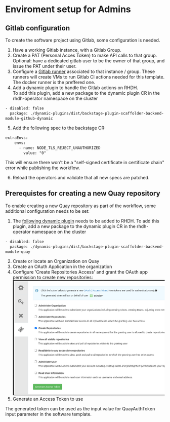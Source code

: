 # Enviroment setup for Admins

## Gitlab configuration

To create the software project using Gitlab, some configuration is needed.

1. Have a working Gitlab instance, with a Gitlab Group. 
2. Create a PAT (Personal Acces Token) to make API calls to that group. Optional: have a dedicated gitlab user to be the owner of that group, and issue the PAT under their user.
3. Configure a [Gitlab runner](https://docs.gitlab.com/runner/) associated to that instance / group. These runners will create VMs to run Gitlab CI actions needed for this template. The docker runner is the preffered one.
4. Add a dynamic plugin to handle the Gitlab actions on RHDH.  
To add this plugin, add a new package to the dynamic plugin CR in the rhdh-operator namespace on the cluster
```
- disabled: false
  package: ./dynamic-plugins/dist/backstage-plugin-scaffolder-backend-module-github-dynamic
```
5. Add the following spec to the backstage CR:
```
extraEnvs:
    envs:
      - name: NODE_TLS_REJECT_UNAUTHORIZED
        value: "0"
```

This will ensure there won't be a "self-signed certificate in certificate chain" error while publishing the workflow. 

6. Reload the operators and validate that all new specs are patched. 

## Prerequistes for creating a new Quay repository 

To enable creating a new Quay repository as part of the workflow, some additional configuration needs to be set: 

1. The [following dynamic plugin](https://www.npmjs.com/package/@janus-idp/backstage-scaffolder-backend-module-quay) needs to be added to RHDH. 
To add this plugin, add a new package to the dynamic plugin CR in the rhdh-operator namespace on the cluster
```
- disabled: false
  package: ./dynamic-plugins/dist/backstage-plugin-scaffolder-backend-module-quay
```
2. Create or locate an Organization on Quay
3. Create an OAuth Application in the organization
4. Configure 'Create Repositories Access' and grant the OAuth app permission to create new repositories: ![image without spacing](assets/QuayOAuth.png)
5. Generate an Access Token to use

The generated token can be used as the input value for QuayAuthToken input parameter in the software template.
